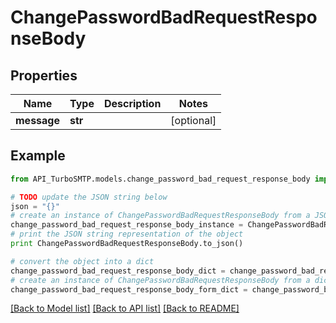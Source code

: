 # ChangePasswordBadRequestResponseBody


## Properties

Name | Type | Description | Notes
------------ | ------------- | ------------- | -------------
**message** | **str** |  | [optional] 

## Example

```python
from API_TurboSMTP.models.change_password_bad_request_response_body import ChangePasswordBadRequestResponseBody

# TODO update the JSON string below
json = "{}"
# create an instance of ChangePasswordBadRequestResponseBody from a JSON string
change_password_bad_request_response_body_instance = ChangePasswordBadRequestResponseBody.from_json(json)
# print the JSON string representation of the object
print ChangePasswordBadRequestResponseBody.to_json()

# convert the object into a dict
change_password_bad_request_response_body_dict = change_password_bad_request_response_body_instance.to_dict()
# create an instance of ChangePasswordBadRequestResponseBody from a dict
change_password_bad_request_response_body_form_dict = change_password_bad_request_response_body.from_dict(change_password_bad_request_response_body_dict)
```
[[Back to Model list]](../README.md#documentation-for-models) [[Back to API list]](../README.md#documentation-for-api-endpoints) [[Back to README]](../README.md)


